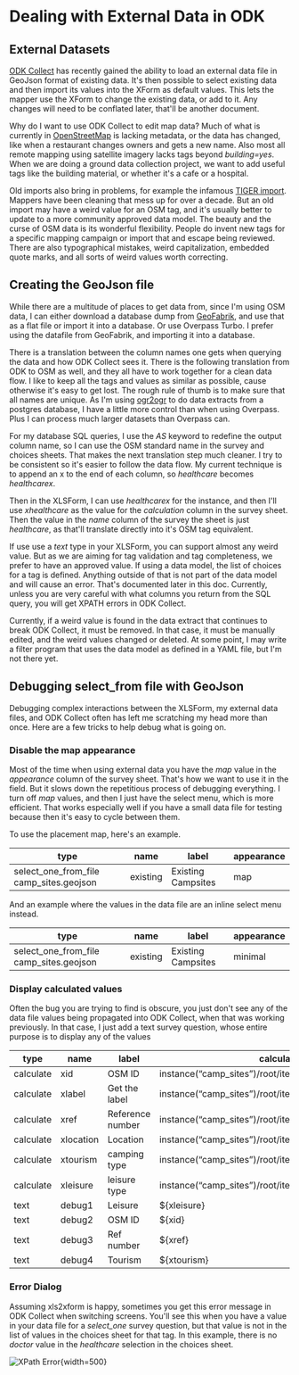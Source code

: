 # Dealing with External Data in ODK

## External Datasets

[ODK Collect](https://www.getodk.org) has recently gained the ability
to load an external data file in GeoJson format of existing data. It's
then possible to select existing data and then import its values into
the XForm as default values. This lets the mapper use the XForm to
change the existing data, or add to it. Any changes will need to be
conflated later, that'll be another document.

Why do I want to use ODK Collect to edit map data? Much of what is
currently in [OpenStreetMap](https:www.openstreetmap.org) is lacking
metadata, or the data has changed, like when a restaurant changes
owners and gets a new name. Also most all remote mapping using
satellite imagery lacks tags beyond _building=yes_. When we are doing
a ground data collection project, we want to add useful tags like the
building material, or whether it's a cafe or a hospital.

Old imports also bring in problems, for example the infamous [TIGER
import](https://wiki.openstreetmap.org/wiki/TIGER). Mappers have been
cleaning that mess up for over a decade. But an old import may have a
weird value for an OSM tag, and it's usually better to update to a
more community approved data model. The beauty and the curse of OSM
data is its wonderful flexibility. People do invent new tags for a
specific mapping campaign or import that and escape being reviewed.
There are also typographical mistakes, weird capitalization, embedded
quote marks, and all sorts of weird values worth correcting.

## Creating the GeoJson file

While there are a multitude of places to get data from, since I'm
using OSM data, I can either download a database dump from
[GeoFabrik](http://download.geofabrik.de/index.html), and use that as
a flat file or import it into a database. Or use Overpass Turbo. I
prefer using the datafile from GeoFabrik, and importing it into a
database.

There is a translation between the column names one gets when querying the
data and how ODK Collect sees it. There is the following translation
from ODK to OSM as well, and they all have to work together for a clean
data flow. I like to keep all the tags and values as similar as
possible, cause otherwise it's easy to get lost. The rough rule of
thumb is to make sure that all names are unique. As I'm using
[ogr2ogr](https://gdal.org/programs/ogr2ogr.html) to do data extracts
from a postgres database, I have a little more control than when
using Overpass. Plus I can process much larger datasets than Overpass
can.

For my database SQL queries, I use the _AS_ keyword to redefine the
output column name, so I can use the OSM standard name in the survey
and choices sheets. That makes the next translation step much
cleaner. I try to be consistent so it's easier to follow the data
flow. My current technique is to append an x to the end of each
column, so _healthcare_ becomes _healthcarex_.

Then in the XLSForm, I can use _healthcarex_ for the instance, and
then I'll use _xhealthcare_ as the value for the _calculation_ column
in the survey sheet. Then the value in the _name_ column of the survey
the sheet is just _healthcare_, as that'll translate directly into it's
OSM tag equivalent.

If use use a _text_ type in your XLSForm, you can support almost any
weird value. But as we are aiming for tag validation and tag
completeness, we prefer to have an approved value. If using a data
model, the list of choices for a tag is defined. Anything outside
of that is not part of the data model and will cause an
error. That's documented later in this doc. Currently, unless you are
very careful with what columns you return from the SQL query, you will
get XPATH errors in ODK Collect.

Currently, if a weird value is found in the data extract that continues
to break ODK Collect, it must be removed. In that case, it must be
manually edited, and the weird values changed or deleted. At some
point, I may write a filter program that uses the data model as defined
in a YAML file, but I'm not there yet.

## Debugging select_from file with GeoJson

Debugging complex interactions between the XLSForm, my
external data files, and ODK Collect often has left me scratching my
head more than once. Here are a few tricks to help debug what is going
on.

### Disable the map appearance

Most of the time when using external data you have the _map_ value in
the _appearance_ column of the survey sheet. That's how we want to use
it in the field. But it slows down the repetitious process of
debugging everything. I turn off _map_ values, and then I just have
the select menu, which is more efficient. That works especially well
if you have a small data file for testing because then it's easy to
cycle between them.

To use the placement map, here's an example.

| type                                    | name     | label              | appearance |
| --------------------------------------- | -------- | ------------------ | ---------- |
| select_one_from_file camp_sites.geojson | existing | Existing Campsites | map        |

And an example where the values in the data file are an inline select
menu instead.

| type                                    | name     | label              | appearance |
| --------------------------------------- | -------- | ------------------ | ---------- |
| select_one_from_file camp_sites.geojson | existing | Existing Campsites | minimal    |

### Display calculated values

Often the bug you are trying to find is obscure, you just don't see
any of the data file values being propagated into ODK Collect, when
that was working previously. In that case, I just add a text survey
question, whose entire purpose is to display any of the values

| type      | name      | label            | calculation                                               | trigger     |
| --------- | --------- | ---------------- | --------------------------------------------------------- | ----------- |
| calculate | xid       | OSM ID           | instance(“camp_sites”)/root/item[id=${existing}]/id       |
| calculate | xlabel    | Get the label    | instance(“camp_sites”)/root/item[id=${existing}]/title    |             |
| calculate | xref      | Reference number | instance(“camp_sites”)/root/item[id=${existing}]/ref      |             |
| calculate | xlocation | Location         | instance(“camp_sites”)/root/item[id=${existing}]/geometry |             |
| calculate | xtourism  | camping type     | instance(“camp_sites”)/root/item[id=${existing}]/tourism  |             |
| calculate | xleisure  | leisure type     | instance(“camp_sites”)/root/item[id=${existing}]/leisure  |             |
| text      | debug1    | Leisure          | ${xleisure}                                               | ${existing} |
| text      | debug2    | OSM ID           | ${xid}                                                    | ${existing} |
| text      | debug3    | Ref number       | ${xref}                                                   | ${existing} |
| text      | debug4    | Tourism          | ${xtourism}                                               | ${existing} |

### Error Dialog

Assuming xls2xform is happy, sometimes you get this error message in
ODK Collect when switching screens. You'll see this when you have a
value in your data file for a _select_one_ survey question, but that
value is not in the list of values in the choices sheet for that tag. In
this example, there is no _doctor_ value in the _healthcare_
selection in the choices sheet.

![XPath Error](xlsimages/image1.jpg){width=500}
